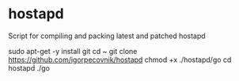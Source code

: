 # hostapd
Script for compiling and packing latest and patched hostapd


sudo apt-get -y install git
cd ~
git clone https://github.com/igorpecovnik/hostapd
chmod +x ./hostapd/go
cd hostapd
./go